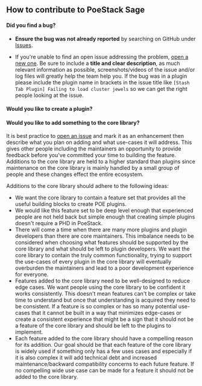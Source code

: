 ## How to contribute to PoeStack Sage

#### **Did you find a bug?**

* **Ensure the bug was not already reported** by searching on GitHub under [Issues](https://github.com/PoeStack/poestack-sage/issues).

* If you're unable to find an open issue addressing the problem, [open a new one](https://github.com/PoeStack/poestack-sage/issues/new). Be sure to include a **title and clear description**, as much relevant information as possible, screenshots/videos of the issue and/or log files will greatly help the team help you. If the bug was in a plugin please include the plugin name in brackets in the issue title like `[Stash Tab Plugin] Failing to load cluster jewels` so we can get the right people looking at the issue.

#### **Would you like to create a plugin?**


#### **Would you like to add something to the core library?**
It is best practice to [open an issue](https://github.com/PoeStack/poestack-sage/issues/new) and mark it as an enhancement then describe what you plan on adding and what use-cases it will address. This gives other people including the maintainers an opportunity to provide feedback before you've committed your time to building the feature. Additions to the core library are held to a higher standard than plugins since maintenance on the core library is mainly handled by a small group of people and these changes effect the entire ecosystem.

Additions to the core library should adhere to the following ideas:
- We want the core library to contain a feature set that provides all the useful building blocks to create POE plugins.
- We would like this feature set to be deep level enough that experienced people are not held back but simple enough that creating simple plugins doesn't require a PHD in PoeStack.
- There will come a time when there are many more plugins and plugin developers than there are core maintainers. This imbalance needs to be considered when choosing what features should be supported by the core library and what should be left to plugin developers. We want the core library to contain the truly common functionality, trying to support the use-cases of every plugin in the core library will eventually overburden the maintainers and lead to a poor development experience for everyone.
- Features added to the core library need to be well-designed to reduce edge cases. We want people using the core library to be confident it works consistently. This doesn't mean features can't be complex or take time to understand but once that understanding is acquired they need to be consistent. If a feature is so complex or has so many potential use-cases that it cannot be built in a way that minimizes edge-cases or create a consistent experience that might be a sign that it should not be a feature of the core library and should be left to the plugins to implement.
- Each feature added to the core library should have a compelling reason for its addition. Our goal should be that each feature of the core library is widely used if something only has a few uses cases and especially if it is also complex it will add technical debt and increased maintenance/backward compatibility concerns to each future feature. If no compelling wide use case can be made for a feature it should not be added to the core library.

